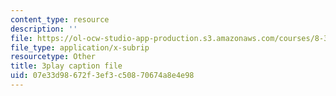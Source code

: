 ```yaml
---
content_type: resource
description: ''
file: https://ol-ocw-studio-app-production.s3.amazonaws.com/courses/8-334-statistical-mechanics-ii-statistical-physics-of-fields-spring-2014/07e33d98672f3ef3c50870674a8e4e98_MphmZC2o0aM.srt
file_type: application/x-subrip
resourcetype: Other
title: 3play caption file
uid: 07e33d98-672f-3ef3-c508-70674a8e4e98
---
```

